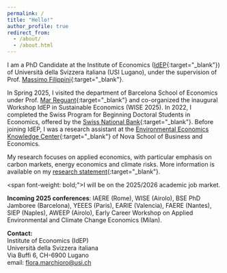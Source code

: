 ```yaml
---
permalink: /
title: "Hello!"
author_profile: true
redirect_from: 
  - /about/
  - /about.html
---
```


I am a PhD Candidate at the Institute of Economics ([IdEP](https://idep.usi.ch/){:target="_blank"}) of Università della Svizzera italiana (USI Lugano), under the supervision of Prof. [Massimo Filippini](https://scholar.google.com/citations?user=rFW0mNUAAAAJ&hl=it){:target="_blank"}. 

In Spring 2025, I visited the department of Barcelona School of Economics under Prof. [Mar Reguant](https://mreguant.github.io/){:target="_blank"} and co-organized the inaugural Workshop IdEP in Sustainable Economics (WISE 2025). In 2022, I completed the Swiss Program for Beginning Doctoral Students in Economics, offered by the [Swiss National Bank](https://szgerzensee.ch/){:target="_blank"}. Before joining IdEP, I was a research assistant at the [Environmental Economics Knowledge Center](https://www.novasbe.unl.pt/en/environmental){:target="_blank"} of Nova School of Business and Economics.

My research focuses on applied economics, with particular emphasis on carbon markets, energy economics and climate risks. More information is available on my [research statement](/assets/Marchioro_RS.pdf){:target="_blank"}.<br>






<span font-weight: bold;">I will be on the 2025/2026 academic job market.</span>

**Incoming 2025 conferences**: IAERE (Rome), WISE (Airolo), BSE PhD Jamboree (Barcelona), YEEES (Paris), EARIE (Valencia), FAERE (Nantes), SIEP (Naples), AWEEP (Airolo), Early Career Workshop on Applied Environmental and Climate Change Economics (Milan).


**Contact:**<br>
Institute of Economics (IdEP)<br>
Università della Svizzera italiana<br>
Via Buffi 6, CH-6900 Lugano<br>
email: flora.marchioro@usi.ch<br>



